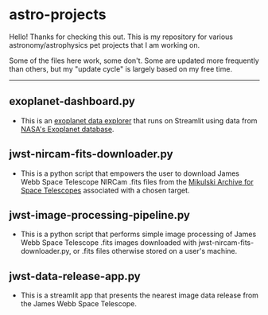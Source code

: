 # astro-projects

Hello! Thanks for checking this out. This is my repository for various astronomy/astrophysics pet projects that I am working on.

Some of the files here work, some don't. Some are updated more frequently than others, but my "update cycle" is largely based on my free time.

---

## exoplanet-dashboard.py
- This is an [exoplanet data explorer](https://exoplanets.streamlit.app/) that runs on Streamlit using data from [NASA's Exoplanet database](https://exoplanetarchive.ipac.caltech.edu/).
 
## jwst-nircam-fits-downloader.py
- This is a python script that empowers the user to download James Webb Space Telescope NIRCam .fits files from the [Mikulski Archive for Space Telescopes](https://archive.stsci.edu/) associated with a chosen target.
 
## jwst-image-processing-pipeline.py
- This is a python script that performs simple image processing of James Webb Space Telescope .fits images downloaded with jwst-nircam-fits-downloader.py, or .fits files otherwise stored on a user's machine.

## jwst-data-release-app.py
- This is a streamlit app that presents the nearest image data release from the James Webb Space Telescope.
